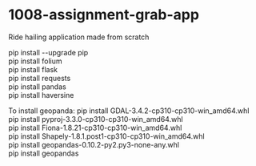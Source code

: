 # 1008-assignment-grab-app
Ride hailing application made from scratch

pip install --upgrade pip\
pip install folium\
pip install flask\
pip install requests\
pip install pandas\
pip install haversine

To install geopanda:
pip install GDAL-3.4.2-cp310-cp310-win_amd64.whl\
pip install pyproj-3.3.0-cp310-cp310-win_amd64.whl\
pip install Fiona-1.8.21-cp310-cp310-win_amd64.whl\
pip install Shapely-1.8.1.post1-cp310-cp310-win_amd64.whl\
pip install geopandas-0.10.2-py2.py3-none-any.whl\
pip install geopandas